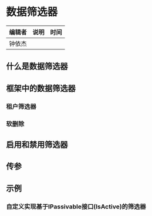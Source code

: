 # 数据筛选器

| 编辑者 | 说明 | 时间 |
| ------ | ---- | ---- |
| 钟依杰 |      |      |

## 什么是数据筛选器

## 框架中的数据筛选器

### 租户筛选器

### 软删除

## 启用和禁用筛选器

## 传参

## 示例

### 自定义实现基于IPassivable接口(IsActive)的筛选器
